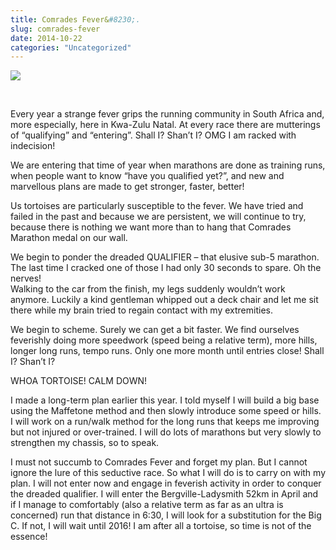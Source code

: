 ```yaml
---
title: Comrades Fever&#8230;.
slug: comrades-fever
date: 2014-10-22
categories: "Uncategorized"
---
```


<p><img src="http://res.cloudinary.com/dy6grlu8z/image/upload/v1558842157/k1stvowacwjsvyjvgont.jpg"/></p>
<p> </p>
<p>Every year a strange fever grips the running community in South Africa and, more especially, here in Kwa-Zulu Natal. At every race there are mutterings of “qualifying” and “entering”. Shall I? Shan’t I? OMG I am racked with indecision!</p>
<p>We are entering that time of year when marathons are done as training runs, when people want to know “have you qualified yet?”, and new and marvellous plans are made to get stronger, faster, better!</p>
<p>Us tortoises are particularly susceptible to the fever. We have tried and failed in the past and because we are persistent, we will continue to try, because there is nothing we want more than to hang that Comrades Marathon medal on our wall.</p>
<p>We begin to ponder the dreaded QUALIFIER – that elusive sub-5 marathon. The last time I cracked one of those I had only 30 seconds to spare. Oh the nerves!<br/>
Walking to the car from the finish, my legs suddenly wouldn’t work anymore. Luckily a kind gentleman whipped out a deck chair and let me sit there while my brain tried to regain contact with my extremities.</p>
<p>We begin to scheme. Surely we can get a bit faster. We find ourselves feverishly doing more speedwork (speed being a relative term), more hills, longer long runs, tempo runs. Only one more month until entries close! Shall I? Shan’t I?</p>
<p>WHOA TORTOISE! CALM DOWN!</p>
<p>I made a long-term plan earlier this year. I told myself I will build a big base using the Maffetone method and then slowly introduce some speed or hills. I will work on a run/walk method for the long runs that keeps me improving but not injured or over-trained. I will do lots of marathons but very slowly to strengthen my chassis, so to speak.</p>
<p>I must not succumb to Comrades Fever and forget my plan. But I cannot ignore the lure of this seductive race. So what I will do is to carry on with my plan. I will not enter now and engage in feverish activity in order to conquer the dreaded qualifier. I will enter the Bergville-Ladysmith 52km in April and if I manage to comfortably (also a relative term as far as an ultra is concerned) run that distance in 6:30, I will look for a substitution for the Big C. If not, I will wait until 2016! I am after all a tortoise, so time is not of the essence!</p>
<p> </p>







